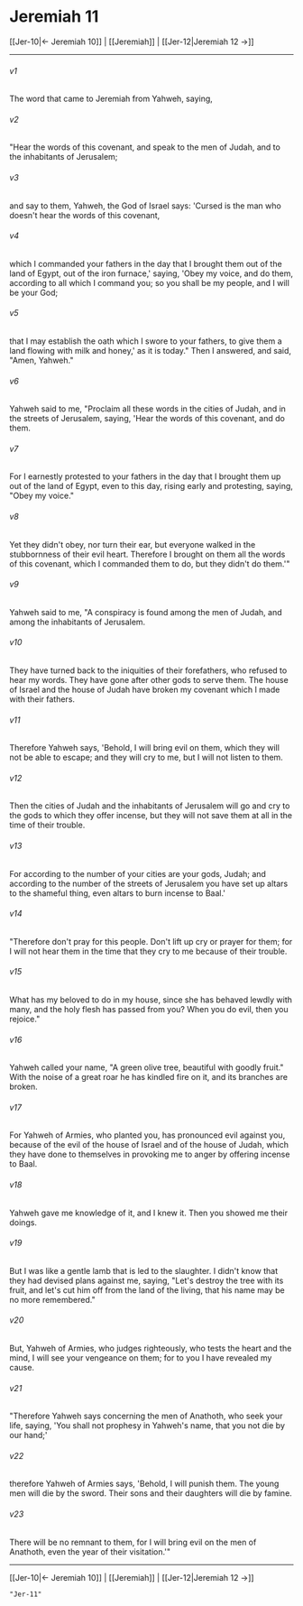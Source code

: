 # Jeremiah 11

[[Jer-10|← Jeremiah 10]] | [[Jeremiah]] | [[Jer-12|Jeremiah 12 →]]
***



###### v1 
The word that came to Jeremiah from Yahweh, saying, 

###### v2 
"Hear the words of this covenant, and speak to the men of Judah, and to the inhabitants of Jerusalem; 

###### v3 
and say to them, Yahweh, the God of Israel says: 'Cursed is the man who doesn't hear the words of this covenant, 

###### v4 
which I commanded your fathers in the day that I brought them out of the land of Egypt, out of the iron furnace,' saying, 'Obey my voice, and do them, according to all which I command you; so you shall be my people, and I will be your God; 

###### v5 
that I may establish the oath which I swore to your fathers, to give them a land flowing with milk and honey,' as it is today." Then I answered, and said, "Amen, Yahweh." 

###### v6 
Yahweh said to me, "Proclaim all these words in the cities of Judah, and in the streets of Jerusalem, saying, 'Hear the words of this covenant, and do them. 

###### v7 
For I earnestly protested to your fathers in the day that I brought them up out of the land of Egypt, even to this day, rising early and protesting, saying, "Obey my voice." 

###### v8 
Yet they didn't obey, nor turn their ear, but everyone walked in the stubbornness of their evil heart. Therefore I brought on them all the words of this covenant, which I commanded them to do, but they didn't do them.'" 

###### v9 
Yahweh said to me, "A conspiracy is found among the men of Judah, and among the inhabitants of Jerusalem. 

###### v10 
They have turned back to the iniquities of their forefathers, who refused to hear my words. They have gone after other gods to serve them. The house of Israel and the house of Judah have broken my covenant which I made with their fathers. 

###### v11 
Therefore Yahweh says, 'Behold, I will bring evil on them, which they will not be able to escape; and they will cry to me, but I will not listen to them. 

###### v12 
Then the cities of Judah and the inhabitants of Jerusalem will go and cry to the gods to which they offer incense, but they will not save them at all in the time of their trouble. 

###### v13 
For according to the number of your cities are your gods, Judah; and according to the number of the streets of Jerusalem you have set up altars to the shameful thing, even altars to burn incense to Baal.' 

###### v14 
"Therefore don't pray for this people. Don't lift up cry or prayer for them; for I will not hear them in the time that they cry to me because of their trouble. 

###### v15 
What has my beloved to do in my house, since she has behaved lewdly with many, and the holy flesh has passed from you? When you do evil, then you rejoice." 

###### v16 
Yahweh called your name, "A green olive tree, beautiful with goodly fruit." With the noise of a great roar he has kindled fire on it, and its branches are broken. 

###### v17 
For Yahweh of Armies, who planted you, has pronounced evil against you, because of the evil of the house of Israel and of the house of Judah, which they have done to themselves in provoking me to anger by offering incense to Baal. 

###### v18 
Yahweh gave me knowledge of it, and I knew it. Then you showed me their doings. 

###### v19 
But I was like a gentle lamb that is led to the slaughter. I didn't know that they had devised plans against me, saying, "Let's destroy the tree with its fruit, and let's cut him off from the land of the living, that his name may be no more remembered." 

###### v20 
But, Yahweh of Armies, who judges righteously, who tests the heart and the mind, I will see your vengeance on them; for to you I have revealed my cause. 

###### v21 
"Therefore Yahweh says concerning the men of Anathoth, who seek your life, saying, 'You shall not prophesy in Yahweh's name, that you not die by our hand;' 

###### v22 
therefore Yahweh of Armies says, 'Behold, I will punish them. The young men will die by the sword. Their sons and their daughters will die by famine. 

###### v23 
There will be no remnant to them, for I will bring evil on the men of Anathoth, even the year of their visitation.'"

***
[[Jer-10|← Jeremiah 10]] | [[Jeremiah]] | [[Jer-12|Jeremiah 12 →]]

```query 2021-12-26 22:04
"Jer-11"
```
